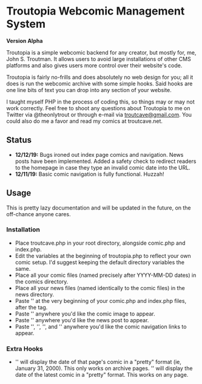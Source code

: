 # Troutopia Webcomic Management System

**Version Alpha**

Troutopia is a simple webcomic backend for any creator, but mostly for, me, John S. Troutman. It allows users to avoid large installations of other CMS platforms and also gives users more control over their website's code.

Troutopia is fairly no-frills and does absolutely no web design for you; all it does is run the webcomic archive with some simple hooks. Said hooks are one line bits of text you can drop into any section of your website.

I taught myself PHP in the process of coding this, so things may or may not work correctly. Feel free to shoot any questions about Troutopia to me on Twitter via @theonlytrout or through e-mail via troutcave@gmail.com. You could also do me a favor and read my comics at troutcave.net.

## Status

* **12/12/19:** Bugs ironed out index page comics and navigation.  News posts have been implemented.  Added a safety check to redirect readers to the homepage in case they type an invalid comic date into the URL.
* **12/11/19:** Basic comic navigation is fully functional.  Huzzah!

## Usage

This is pretty lazy documentation and will be updated in the future, on the off-chance anyone cares.

### Installation

* Place troutcave.php in your root directory, alongside comic.php and index.php.
* Edit the variables at the beginning of troutopia.php to reflect your own comic setup.  I'd suggest keeping the default directory variables the same.
* Place all your comic files (named precisely after YYYY-MM-DD dates) in the comics directory.
* Place all your news files (named identically to the comic files) in the news directory.
* Paste '<?php include('troutopia.php') ?>' at the very beginning of your comic.php and index.php files, after the <body> tag.
* Paste '<?php show_comic() ?>' anywhere you'd like the comic image to appear.
* Paste '<?php show_news() ?>' anywhere you'd like the news post to appear.
* Paste '<?php first_comic() ?>', '<?php previous_comic() ?>', '<?php next_comic() ?>', and '<?php last_comic() ?>' anywhere you'd like the comic navigation links to appear.
  
### Extra Hooks

* '<?php pretty_date() ?>' will display the date of that page's comic in a "pretty" format (ie, January 31, 2000).  This only works on archive pages.  '<?php pretty_last_date() ?>' will display the date of the latest comic in a "pretty" format.  This works on any page.
